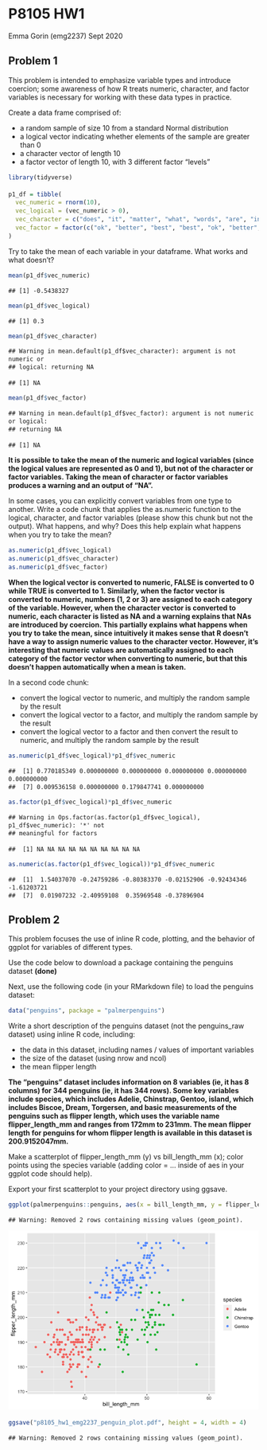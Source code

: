 P8105 HW1
================
Emma Gorin (emg2237)
Sept 2020

## Problem 1

This problem is intended to emphasize variable types and introduce
coercion; some awareness of how R treats numeric, character, and factor
variables is necessary for working with these data types in practice.

Create a data frame comprised of:

  - a random sample of size 10 from a standard Normal distribution
  - a logical vector indicating whether elements of the sample are
    greater than 0
  - a character vector of length 10
  - a factor vector of length 10, with 3 different factor “levels”

<!-- end list -->

``` r
library(tidyverse)

p1_df = tibble(
  vec_numeric = rnorm(10),
  vec_logical = (vec_numeric > 0),
  vec_character = c("does", "it", "matter", "what", "words", "are", "in", "this", "vector", "?"),
  vec_factor = factor(c("ok", "better", "best", "best", "ok", "better", "ok", "best", "better", "better"))
)
```

Try to take the mean of each variable in your dataframe. What works and
what doesn’t?

``` r
mean(p1_df$vec_numeric)
```

    ## [1] -0.5438327

``` r
mean(p1_df$vec_logical)
```

    ## [1] 0.3

``` r
mean(p1_df$vec_character)
```

    ## Warning in mean.default(p1_df$vec_character): argument is not numeric or
    ## logical: returning NA

    ## [1] NA

``` r
mean(p1_df$vec_factor)
```

    ## Warning in mean.default(p1_df$vec_factor): argument is not numeric or logical:
    ## returning NA

    ## [1] NA

**It is possible to take the mean of the numeric and logical variables
(since the logical values are represented as 0 and 1), but not of the
character or factor variables. Taking the mean of character or factor
variables produces a warning and an output of “NA”.**

In some cases, you can explicitly convert variables from one type to
another. Write a code chunk that applies the as.numeric function to the
logical, character, and factor variables (please show this chunk but not
the output). What happens, and why? Does this help explain what happens
when you try to take the mean?

``` r
as.numeric(p1_df$vec_logical)
as.numeric(p1_df$vec_character)
as.numeric(p1_df$vec_factor)
```

**When the logical vector is converted to numeric, FALSE is converted to
0 while TRUE is converted to 1. Similarly, when the factor vector is
converted to numeric, numbers (1, 2 or 3) are assigned to each category
of the variable. However, when the character vector is converted to
numeric, each character is listed as NA and a warning explains that NAs
are introduced by coercion. This partially explains what happens when
you try to take the mean, since intuitively it makes sense that R
doesn’t have a way to assign numeric values to the character vector.
However, it’s interesting that numeric values are automatically assigned
to each category of the factor vector when converting to numeric, but
that this doesn’t happen automatically when a mean is taken.**

In a second code chunk:

  - convert the logical vector to numeric, and multiply the random
    sample by the result
  - convert the logical vector to a factor, and multiply the random
    sample by the result
  - convert the logical vector to a factor and then convert the result
    to numeric, and multiply the random sample by the result

<!-- end list -->

``` r
as.numeric(p1_df$vec_logical)*p1_df$vec_numeric
```

    ##  [1] 0.770185349 0.000000000 0.000000000 0.000000000 0.000000000 0.000000000
    ##  [7] 0.009536158 0.000000000 0.179847741 0.000000000

``` r
as.factor(p1_df$vec_logical)*p1_df$vec_numeric
```

    ## Warning in Ops.factor(as.factor(p1_df$vec_logical), p1_df$vec_numeric): '*' not
    ## meaningful for factors

    ##  [1] NA NA NA NA NA NA NA NA NA NA

``` r
as.numeric(as.factor(p1_df$vec_logical))*p1_df$vec_numeric
```

    ##  [1]  1.54037070 -0.24759286 -0.80383370 -0.02152906 -0.92434346 -1.61203721
    ##  [7]  0.01907232 -2.40959108  0.35969548 -0.37896904

## Problem 2

This problem focuses the use of inline R code, plotting, and the
behavior of ggplot for variables of different types.

Use the code below to download a package containing the penguins dataset
**(done)**

Next, use the following code (in your RMarkdown file) to load the
penguins dataset:

``` r
data("penguins", package = "palmerpenguins")
```

Write a short description of the penguins dataset (not the penguins\_raw
dataset) using inline R code, including:

  - the data in this dataset, including names / values of important
    variables
  - the size of the dataset (using nrow and ncol)
  - the mean flipper length

**The “penguins” dataset includes information on 8 variables (ie, it has
8 columns) for 344 penguins (ie, it has 344 rows). Some key variables
include species, which includes Adelie, Chinstrap, Gentoo, island, which
includes Biscoe, Dream, Torgersen, and basic measurements of the
penguins such as flipper length, which uses the variable name
flipper\_length\_mm and ranges from 172mm to 231mm. The mean flipper
length for penguins for whom flipper length is available in this dataset
is 200.9152047mm.**

Make a scatterplot of flipper\_length\_mm (y) vs bill\_length\_mm (x);
color points using the species variable (adding color = … inside of aes
in your ggplot code should help).

Export your first scatterplot to your project directory using ggsave.

``` r
ggplot(palmerpenguins::penguins, aes(x = bill_length_mm, y = flipper_length_mm, color = species)) + geom_point()
```

    ## Warning: Removed 2 rows containing missing values (geom_point).

![](p8105_hw1_emg2237_files/figure-gfm/problem%202_b-1.png)<!-- -->

``` r
ggsave("p8105_hw1_emg2237_penguin_plot.pdf", height = 4, width = 4)
```

    ## Warning: Removed 2 rows containing missing values (geom_point).
